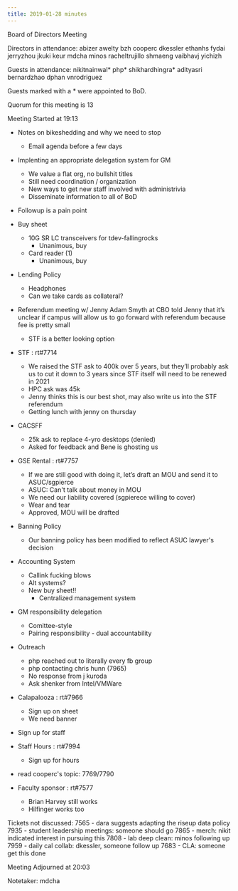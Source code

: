 ```yaml
---
title: 2019-01-28 minutes
---
```

Board of Directors Meeting

Directors in attendance:
abizer
awelty
bzh
cooperc
dkessler
ethanhs
fydai
jerryzhou
jkuki
keur
mdcha
minos
racheltrujillo
shmaeng
vaibhavj
yichizh

Guests in attendance:
nikitnainwal*
php*
shikhardhingra*
adityasri
bernardzhao
dphan
vnrodriguez

Guests marked with a * were appointed to BoD.

Quorum for this meeting is 13

Meeting Started at 19:13

* Notes on bikeshedding and why we need to stop
  - Email agenda before a few days
* Implenting an appropriate delegation system for GM
  - We value a flat org, no bullshit titles
  - Still need coordination / organization
  - New ways to get new staff involved with administrivia
  - Disseminate information to all of BoD
* Followup is a pain point

* Buy sheet
  - 10G SR LC transceivers for tdev-fallingrocks
    - Unanimous, buy
  - Card reader (1)
    - Unanimous, buy

* Lending Policy
  - Headphones 
  - Can we take cards as collateral?

* Referendum meeting w/ Jenny
  Adam Smyth at CBO told Jenny that it’s unclear if campus will allow us to go forward with referendum because fee is pretty small
  - STF is a better looking option

* STF : rt#7714
  - We raised the STF ask to 400k over 5 years, but they’ll probably ask us to cut it down to 3 years since STF itself will need to be renewed in 2021
  - HPC ask was 45k
  - Jenny thinks this is our best shot, may also write us into the STF referendum
  - Getting lunch with jenny on thursday

* CACSFF
  - 25k ask to replace 4-yro desktops (denied)
  - Asked for feedback and Bene is ghosting us

* GSE Rental : rt#7757
  - If we are still good with doing it, let’s draft an MOU and send it to ASUC/sgpierce
  - ASUC: Can't talk about money in MOU
  - We need our liability covered (sgpierece willing to cover)
  - Wear and tear
  - Approved, MOU will be drafted

* Banning Policy
  - Our banning policy has been modified to reflect ASUC lawyer's decision

* Accounting System
  - Callink fucking blows
  - Alt systems?
  - New buy sheet!!
    - Centralized management system

* GM responsibility delegation
  - Comittee-style
  - Pairing responsibility - dual accountability

* Outreach
  - php reached out to literally every fb group
  - php contacting chris hunn (7965)
  - No response from j kuroda
  - Ask shenker from Intel/VMWare

* Calapalooza : rt#7966
  - Sign up on sheet
  - We need banner 

* Sign up for staff

* Staff Hours : rt#7994
  - Sign up for hours

* read cooperc's topic: 7769/7790

* Faculty sponsor : rt#7577
  - Brian Harvey still works 
  - Hilfinger works too

Tickets not discussed:
7565 - dara suggests adapting the riseup data policy
7935 - student leadership meetings: someone should go 
7865 - merch: nikit indicated interest in pursuing this
7808 - lab deep clean: minos following up
7959 - daily cal collab: dkessler, someone follow up
7683 - CLA: someone get this done


Meeting Adjourned at 20:03

Notetaker: mdcha
